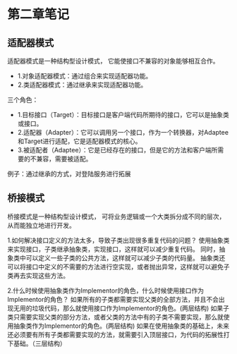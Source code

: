 # 第二章笔记

## 适配器模式

适配器模式是一种结构型设计模式， 它能使接口不兼容的对象能够相互合作。
- 1.对象适配器模式：通过组合来实现适配器功能。
- 2.类适配器模式：通过继承来实现适配器功能。

三个角色：
- 1.目标接口（Target）：目标接口是客户端代码所期待的接口，它可以是抽象类或接口。
- 2.适配器（Adapter）：它可以调用另一个接口，作为一个转换器，对Adaptee和Target进行适配，它是适配器模式的核心。
- 3.被适配者（Adaptee）：它是已经存在的接口，但是它的方法和客户端所需要的不兼容，需要被适配。

例子：通过继承的方式，对登陆服务进行拓展

## 桥接模式

桥接模式是一种结构型设计模式， 可将业务逻辑或一个大类拆分成不同的层次， 从而能独立地进行开发。

1.如何解决接口定义的方法太多，导致子类出现很多重复代码的问题？
使用抽象类来实现接口，子类继承抽象类，实现接口，这样就可以减少重复代码。
同时，抽象类中可以定义一些子类的公共方法，这样就可以减少子类的代码量。
抽象类还可以将接口中定义的不需要的方法进行空实现，或者抛出异常，这样就可以避免子类再去实现这些方法。

2.什么时候使用抽象类作为Implementor的角色，什么时候使用接口作为Implementor的角色？
如果所有的子类都需要实现父类的全部方法，并且不会出现无用的垃圾代码，那么就使用接口作为Implementor的角色。(两层结构)
如果子类只需要实现父类的部分方法，或者父类的方法中有的子类不需要实现，那么就使用抽象类作为Implementor的角色。(两层结构)
如果在使用抽象类的基础上，未来还必须要有所有子类都需要实现的方法，就需要引入顶层接口，为代码的拓展性打下基础。（三层结构）